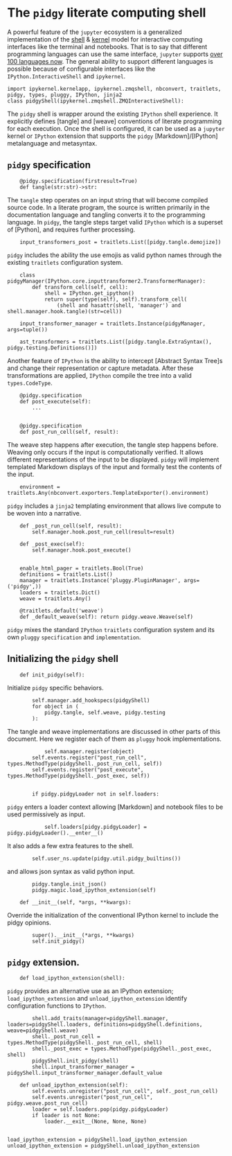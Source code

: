 # The `pidgy` literate computing shell

A powerful feature of the `jupyter` ecosystem is a generalized implementation of the [shell] & [kernel] model for interactive computing interfaces like the terminal and notebooks. That is to say that different programming languages can use the same interface, `jupyter` supports [over 100 languages now][kernel languages]. The general ability to support different languages is possible because of configurable interfaces like the `IPython.InteractiveShell` and `ipykernel`.

    import ipykernel.kernelapp, ipykernel.zmqshell, nbconvert, traitlets, pidgy, types, pluggy, IPython, jinja2
    class pidgyShell(ipykernel.zmqshell.ZMQInteractiveShell):

The `pidgy` shell is wrapper around the existing `IPython` shell experience. It explicitly defines [tangle] and [weave] conventions of literate programming for each execution. Once the shell is configured, it can be used as a `jupyter` kernel or `IPython` extension that supports the `pidgy` [Markdown]/[IPython] metalanguage and metasyntax.

## `pidgy` specification

        @pidgy.specification(firstresult=True)
        def tangle(str:str)->str:

The `tangle` step operates on an input string that will become compiled source code. In a literate program, the source is written primarily in the documentation language and tangling converts it to the programming language. In `pidgy`, the tangle steps target valid `IPython` which is a superset of [Python], and requires further processing.

        input_transformers_post = traitlets.List([pidgy.tangle.demojize])

`pidgy` includes the ability the use emojis as valid python names through the existing `traitlets` configuration system.

        class pidgyManager(IPython.core.inputtransformer2.TransformerManager):
            def transform_cell(self, cell):
                shell = IPython.get_ipython()
                return super(type(self), self).transform_cell(
                    (shell and hasattr(shell, 'manager') and shell.manager.hook.tangle)(str=cell))

        input_transformer_manager = traitlets.Instance(pidgyManager, args=tuple())

        ast_transformers = traitlets.List([pidgy.tangle.ExtraSyntax(), pidgy.testing.Definitions()])

Another feature of `IPython` is the ability to intercept [Abstract Syntax Tree]s and change their representation or capture metadata. After these transformations are applied, `IPython` compile the tree into a valid `types.CodeType`.

        @pidgy.specification
        def post_execute(self):
            ...


        @pidgy.specification
        def post_run_cell(self, result):

The weave step happens after execution, the tangle step happens before. Weaving only occurs if the input is computationally verified. It allows different representations of the input to be displayed. `pidgy` will implement templated Markdown displays of the input and formally test the contents of the input.

        environment = traitlets.Any(nbconvert.exporters.TemplateExporter().environment)

`pidgy` includes a `jinja2` templating environment that allows live compute to be woven into a narrative.

        def _post_run_cell(self, result):
            self.manager.hook.post_run_cell(result=result)

        def _post_exec(self):
            self.manager.hook.post_execute()


        enable_html_pager = traitlets.Bool(True)
        definitions = traitlets.List()
        manager = traitlets.Instance('pluggy.PluginManager', args=('pidgy',))
        loaders = traitlets.Dict()
        weave = traitlets.Any()

        @traitlets.default('weave')
        def _default_weave(self): return pidgy.weave.Weave(self)

`pidgy` mixes the standard `IPython` `traitlets` configuration system and its own `pluggy` `specification` and `implementation`.

## Initializing the `pidgy` shell

        def init_pidgy(self):

Initialize `pidgy` specific behaviors.

            self.manager.add_hookspecs(pidgyShell)
            for object in (
                pidgy.tangle, self.weave, pidgy.testing
            ):

The tangle and weave implementations are discussed in other parts of this document. Here we register each of them as `pluggy` hook implementations.

                self.manager.register(object)
            self.events.register("post_run_cell", types.MethodType(pidgyShell._post_run_cell, self))
            self.events.register("post_execute", types.MethodType(pidgyShell._post_exec, self))


            if pidgy.pidgyLoader not in self.loaders:

`pidgy` enters a loader context allowing [Markdown] and notebook files to be used permissively as input.

                self.loaders[pidgy.pidgyLoader] = pidgy.pidgyLoader().__enter__()

It also adds a few extra features to the shell.

            self.user_ns.update(pidgy.util.pidgy_builtins())

and allows json syntax as valid python input.

            pidgy.tangle.init_json()
            pidgy.magic.load_ipython_extension(self)

        def __init__(self, *args, **kwargs):

Override the initialization of the conventional IPython kernel to include the pidgy opinions.

            super().__init__(*args, **kwargs)
            self.init_pidgy()

## `pidgy` extension.

        def load_ipython_extension(shell):

`pidgy` provides an alternative use as an IPython extension; `load_ipython_extension` and `unload_ipython_extension` identify configuration functions to `IPython`.

            shell.add_traits(manager=pidgyShell.manager, loaders=pidgyShell.loaders, definitions=pidgyShell.definitions, weave=pidgyShell.weave)
            shell._post_run_cell = types.MethodType(pidgyShell._post_run_cell, shell)
            shell._post_exec = types.MethodType(pidgyShell._post_exec, shell)
            pidgyShell.init_pidgy(shell)
            shell.input_transformer_manager = pidgyShell.input_transformer_manager.default_value

<!--  -->

        def unload_ipython_extension(self):
            self.events.unregister("post_run_cell", self._post_run_cell)
            self.events.unregister("post_run_cell", pidgy.weave.post_run_cell)
            loader = self.loaders.pop(pidgy.pidgyLoader)
            if loader is not None:
                loader.__exit__(None, None, None)


    load_ipython_extension = pidgyShell.load_ipython_extension
    unload_ipython_extension = pidgyShell.unload_ipython_extension

[shell]: https://en.wikipedia.org/wiki/Shell_(computing)
[kernel]: https://en.wikipedia.org/wiki/Kernel_(operating_system)
[kernel languages]: https://github.com/jupyter/jupyter/wiki/Jupyter-kernels
